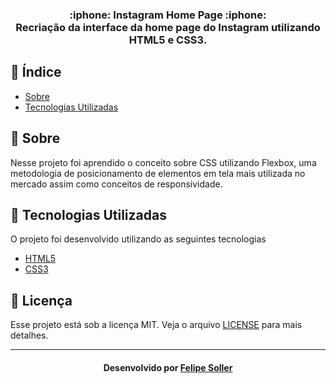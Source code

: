 <h3 align="center">
:iphone: Instagram Home Page :iphone: <br>
Recriação da interface da home page do Instagram utilizando HTML5 e CSS3. 
</h3>

## :bookmark_tabs: Índice

- [Sobre](#sobre)
- [Tecnologias Utilizadas](#tecnologias-utilizadas)

<a id="sobre"></a>

## :bookmark: Sobre

Nesse projeto foi aprendido o conceito sobre CSS utilizando Flexbox, uma metodologia de posicionamento de elementos em tela mais utilizada no mercado assim como conceitos de responsividade.

<a id="tecnologias-utilizadas"></a>

## :rocket: Tecnologias Utilizadas

O projeto foi desenvolvido utilizando as seguintes tecnologias

- [HTML5](https://developer.mozilla.org/pt-BR/docs/Web/HTML)
- [CSS3](https://developer.mozilla.org/pt-BR/docs/Web/CSS)

## :memo: Licença

Esse projeto está sob a licença MIT. Veja o arquivo [LICENSE](LICENSE.md) para mais detalhes.

---

<h4 align="center">
    Desenvolvido por <a href="https://www.linkedin.com/in/felipesoller/" target="_blank">Felipe Soller</a>
</h4>
